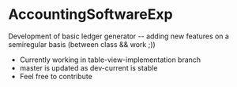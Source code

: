 # AccountingSoftwareExp
Development of basic ledger generator -- adding new features on a semiregular basis (between class &amp;&amp; work ;))
- Currently working in table-view-implementation branch
- master is updated as dev-current is stable
- Feel free to contribute
